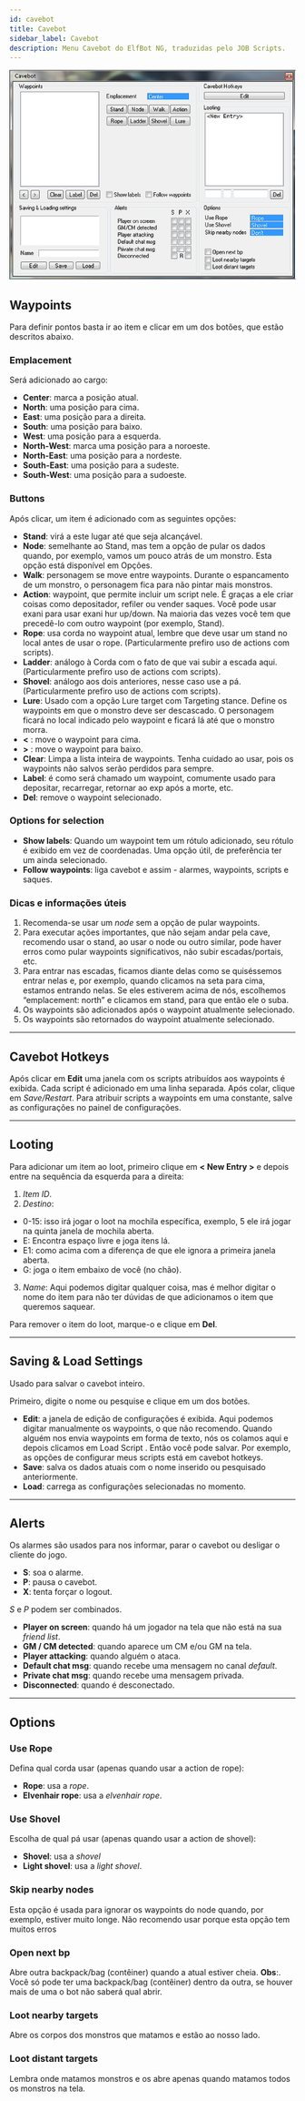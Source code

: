 ```yaml
---
id: cavebot
title: Cavebot
sidebar_label: Cavebot
description: Menu Cavebot do ElfBot NG, traduzidas pelo JOB Scripts.
---
```

![imagem do Menu "Cavebot" do ElfBot](/img/elfbot/cavebot.jpg)

## Waypoints
Para definir pontos basta ir ao item e clicar em um dos botões, que estão descritos abaixo.

### Emplacement
Será adicionado ao cargo:
- **Center**: marca a posição atual.
- **North**: uma posição para cima.
- **East**: uma posição para a direita.
- **South**: uma posição para baixo.
- **West**: uma posição para a esquerda.
- **North-West**: marca uma posição para a noroeste.
- **North-East**: uma posição para a nordeste.
- **South-East**: uma posição para a sudeste.
- **South-West**: uma posição para a sudoeste.

### Buttons
Após clicar, um item é adicionado com as seguintes opções:

- **Stand**: virá a este lugar até que seja alcançável.
- **Node**: semelhante ao Stand, mas tem a opção de pular os dados quando, por exemplo, vamos um pouco atrás de um monstro. Esta opção está disponível em Opções.
- **Walk**: personagem se move entre waypoints. Durante o espancamento de um monstro, o personagem fica para não pintar mais monstros.
- **Action**: waypoint, que permite incluir um script nele. É graças a ele criar coisas como depositador, refiler ou vender saques. Você pode usar exani para usar exani hur up/down. Na maioria das vezes você tem que precedê-lo com outro waypoint (por exemplo, Stand).
- **Rope**: usa corda no waypoint atual, lembre que deve usar um stand no local antes de usar o rope. (Particularmente prefiro uso de actions com scripts).
- **Ladder**: análogo à Corda com o fato de que vai subir a escada aqui. (Particularmente prefiro uso de actions com scripts).
- **Shovel**: análogo aos dois anteriores, nesse caso use a pá. (Particularmente prefiro uso de actions com scripts).
- **Lure**: Usado com a opção Lure target com Targeting stance. Define os waypoints em que o monstro deve ser descascado. O personagem ficará no local indicado pelo waypoint e ficará lá até que o monstro morra.
- **&lt;** : move o waypoint para cima.
- **>** : move o waypoint para baixo.
- **Clear**: Limpa a lista inteira de waypoints. Tenha cuidado ao usar, pois os waypoints não salvos serão perdidos para sempre.
- **Label**: é como será chamado um waypoint, comumente usado para depositar, recarregar, retornar ao exp após a morte, etc.
- **Del**: remove o waypoint selecionado.

### Options for selection
- **Show labels**: Quando um waypoint tem um rótulo adicionado, seu rótulo é exibido em vez de coordenadas. Uma opção útil, de preferência ter um ainda selecionado.
- **Follow waypoints**: liga cavebot e assim - alarmes, waypoints, scripts e saques.

### Dicas e informações úteis
1. Recomenda-se usar um *node* sem a opção de pular waypoints.
2. Para executar ações importantes, que não sejam andar pela cave, recomendo usar o stand, ao usar o node ou outro similar, pode haver erros como pular waypoints significativos, não subir escadas/portais, etc.
3. Para entrar nas escadas, ficamos diante delas como se quiséssemos entrar nelas e, por exemplo, quando clicamos na seta para cima, estamos entrando nelas. Se eles estiverem acima de nós, escolhemos “emplacement: north” e clicamos em stand, para que então ele o suba.
4. Os waypoints são adicionados após o waypoint atualmente selecionado.
5. Os waypoints são retornados do waypoint atualmente selecionado.

---

## Cavebot Hotkeys

Após clicar em **Edit** uma janela com os scripts atribuídos aos waypoints é exibida. Cada script é adicionado em uma linha separada. Após colar, clique em *Save/Restart*. Para atribuir scripts a waypoints em uma constante, salve as configurações no painel de configurações.

---

## Looting

Para adicionar um item ao loot, primeiro clique em **< New Entry >** e depois entre na sequência da esquerda para a direita:
1. *Item ID*.
2. *Destino*:
- 0-15: isso irá jogar o loot na mochila específica, exemplo, 5 ele irá jogar na quinta janela de mochila aberta.
- E: Encontra espaço livre e joga itens lá.
- E1: como acima com a diferença de que ele ignora a primeira janela aberta.
- G: joga o item embaixo de você (no chão).
3. *Name*: Aqui podemos digitar qualquer coisa, mas é melhor digitar o nome do item para não ter dúvidas de que adicionamos o item que queremos saquear.

Para remover o item do loot, marque-o e clique em **Del**.

---

## Saving & Load Settings
Usado para salvar o cavebot inteiro.

Primeiro, digite o nome ou pesquise e clique em um dos botões.

- **Edit**: a janela de edição de configurações é exibida. Aqui podemos digitar manualmente os waypoints, o que não recomendo. Quando alguém nos envia waypoints em forma de texto, nós os colamos aqui e depois clicamos em Load Script . Então você pode salvar. Por exemplo, as opções de configurar meus scripts está em cavebot hotkeys.
- **Save**: salva os dados atuais com o nome inserido ou pesquisado anteriormente.
- **Load**: carrega as configurações selecionadas no momento.

---

## Alerts
Os alarmes são usados para nos informar, parar o cavebot ou desligar o cliente do jogo.
- **S**: soa o alarme.
- **P**: pausa o cavebot.
- **X**: tenta forçar o logout.

*S* e *P* podem ser combinados.

- **Player on screen**: quando há um jogador na tela que não está na sua *friend list*.
- **GM / CM detected**: quando aparece um CM e/ou GM na tela.
- **Player attacking**: quando alguém o ataca.
- **Default chat msg**: quando recebe uma mensagem no canal *default*.
- **Private chat msg**: quando recebe uma mensagem privada.
- **Disconnected**: quando é desconectado.

---

## Options
### Use Rope
Defina qual corda usar (apenas quando usar a action de rope):
- **Rope**: usa a *rope*.
- **Elvenhair rope**: usa a *elvenhair rope*.

### Use Shovel
Escolha de qual pá usar (apenas quando usar a action de shovel):
- **Shovel**: usa a *shovel*
- **Light shovel**: usa a *light shovel*.

### Skip nearby nodes
Esta opção é usada para ignorar os waypoints do node quando, por exemplo, estiver muito longe. Não recomendo usar porque esta opção tem muitos erros

### Open next bp
Abre outra backpack/bag (contêiner) quando a atual estiver cheia.
**Obs**:. Você só pode ter uma backpack/bag (contêiner) dentro da outra, se houver mais de uma o bot não saberá qual abrir.

### Loot nearby targets
Abre os corpos dos monstros que matamos e estão ao nosso lado.

### Loot distant targets
Lembra onde matamos monstros e os abre apenas quando matamos todos os monstros na tela.